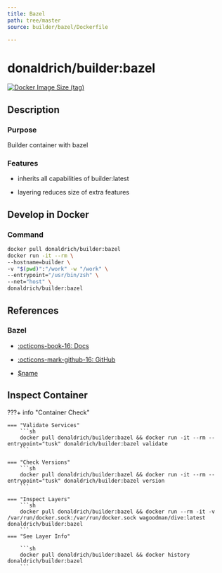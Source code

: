 ```yaml
---
title: Bazel
path: tree/master
source: builder/bazel/Dockerfile

---
```


# donaldrich/builder:bazel

[![Docker Image Size (tag)](https://img.shields.io/docker/image-size/donaldrich/builder/bazel?color=blue&label=size&logo=docker&style=flat-square)](https://hub.docker.com/r/donaldrich/builder/bazel)

## Description

### Purpose

Builder container with bazel

### Features

- inherits all capabilities of builder:latest

- layering reduces size of extra features

## Develop in Docker

### Command

```sh
docker pull donaldrich/builder:bazel
docker run -it --rm \
--hostname=builder \
-v "$(pwd)":"/work" -w "/work" \
--entrypoint="/usr/bin/zsh" \
--net="host" \
donaldrich/builder:bazel
```

## References

### Bazel

- [:octicons-book-16: Docs](https://docs.bazel.build)

- [:octicons-mark-github-16: GitHub](https://github.com/bazelbuild/bazel)

- [$name](https://jin.github.io/awesome-bazel)

## Inspect Container

???+ info "Container Check"

    === "Validate Services"
        ```sh
        docker pull donaldrich/builder:bazel && docker run -it --rm --entrypoint="tusk" donaldrich/builder:bazel validate
        ```

    === "Check Versions"
        ```sh
        docker pull donaldrich/builder:bazel && docker run -it --rm --entrypoint="tusk" donaldrich/builder:bazel version
        ```

    === "Inspect Layers"
        ```sh
        docker pull donaldrich/builder:bazel && docker run --rm -it -v /var/run/docker.sock:/var/run/docker.sock wagoodman/dive:latest donaldrich/builder:bazel
        ```
    === "See Layer Info"

        ```sh
        docker pull donaldrich/builder:bazel && docker history donaldrich/builder:bazel
        ```
